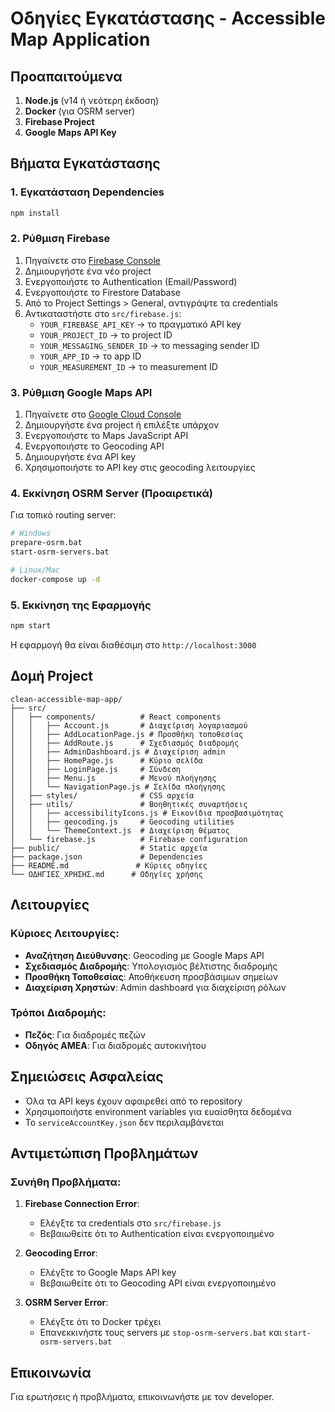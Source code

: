 # Οδηγίες Εγκατάστασης - Accessible Map Application

## Προαπαιτούμενα

1. **Node.js** (v14 ή νεότερη έκδοση)
2. **Docker** (για OSRM server)
3. **Firebase Project**
4. **Google Maps API Key**

## Βήματα Εγκατάστασης

### 1. Εγκατάσταση Dependencies
```bash
npm install
```

### 2. Ρύθμιση Firebase

1. Πηγαίνετε στο [Firebase Console](https://console.firebase.google.com/)
2. Δημιουργήστε ένα νέο project
3. Ενεργοποιήστε το Authentication (Email/Password)
4. Ενεργοποιήστε το Firestore Database
5. Από το Project Settings > General, αντιγράψτε τα credentials
6. Αντικαταστήστε στο `src/firebase.js`:
   - `YOUR_FIREBASE_API_KEY` → το πραγματικό API key
   - `YOUR_PROJECT_ID` → το project ID
   - `YOUR_MESSAGING_SENDER_ID` → το messaging sender ID
   - `YOUR_APP_ID` → το app ID
   - `YOUR_MEASUREMENT_ID` → το measurement ID

### 3. Ρύθμιση Google Maps API

1. Πηγαίνετε στο [Google Cloud Console](https://console.cloud.google.com/)
2. Δημιουργήστε ένα project ή επιλέξτε υπάρχον
3. Ενεργοποιήστε το Maps JavaScript API
4. Ενεργοποιήστε το Geocoding API
5. Δημιουργήστε ένα API key
6. Χρησιμοποιήστε το API key στις geocoding λειτουργίες

### 4. Εκκίνηση OSRM Server (Προαιρετικά)

Για τοπικό routing server:

```bash
# Windows
prepare-osrm.bat
start-osrm-servers.bat

# Linux/Mac
docker-compose up -d
```

### 5. Εκκίνηση της Εφαρμογής

```bash
npm start
```

Η εφαρμογή θα είναι διαθέσιμη στο `http://localhost:3000`

## Δομή Project

```
clean-accessible-map-app/
├── src/
│   ├── components/          # React components
│   │   ├── Account.js       # Διαχείριση λογαριασμού
│   │   ├── AddLocationPage.js # Προσθήκη τοποθεσίας
│   │   ├── AddRoute.js      # Σχεδιασμός διαδρομής
│   │   ├── AdminDashboard.js # Διαχείριση admin
│   │   ├── HomePage.js      # Κύριο σελίδα
│   │   ├── LoginPage.js     # Σύνδεση
│   │   ├── Menu.js          # Μενού πλοήγησης
│   │   └── NavigationPage.js # Σελίδα πλοήγησης
│   ├── styles/              # CSS αρχεία
│   ├── utils/               # Βοηθητικές συναρτήσεις
│   │   ├── accessibilityIcons.js # Εικονίδια προσβασιμότητας
│   │   ├── geocoding.js     # Geocoding utilities
│   │   └── ThemeContext.js  # Διαχείριση θέματος
│   └── firebase.js          # Firebase configuration
├── public/                  # Static αρχεία
├── package.json             # Dependencies
├── README.md               # Κύριες οδηγίες
└── ΟΔΗΓΙΕΣ_ΧΡΗΣΗΣ.md      # Οδηγίες χρήσης
```

## Λειτουργίες

### Κύριοες Λειτουργίες:
- **Αναζήτηση Διεύθυνσης**: Geocoding με Google Maps API
- **Σχεδιασμός Διαδρομής**: Υπολογισμός βέλτιστης διαδρομής
- **Προσθήκη Τοποθεσίας**: Αποθήκευση προσβάσιμων σημείων
- **Διαχείριση Χρηστών**: Admin dashboard για διαχείριση ρόλων

### Τρόποι Διαδρομής:
- **Πεζός**: Για διαδρομές πεζών
- **Οδηγός ΑΜΕΑ**: Για διαδρομές αυτοκινήτου

## Σημειώσεις Ασφαλείας

- Όλα τα API keys έχουν αφαιρεθεί από το repository
- Χρησιμοποιήστε environment variables για ευαίσθητα δεδομένα
- Το `serviceAccountKey.json` δεν περιλαμβάνεται

## Αντιμετώπιση Προβλημάτων

### Συνήθη Προβλήματα:

1. **Firebase Connection Error**:
   - Ελέγξτε τα credentials στο `src/firebase.js`
   - Βεβαιωθείτε ότι το Authentication είναι ενεργοποιημένο

2. **Geocoding Error**:
   - Ελέγξτε το Google Maps API key
   - Βεβαιωθείτε ότι το Geocoding API είναι ενεργοποιημένο

3. **OSRM Server Error**:
   - Ελέγξτε ότι το Docker τρέχει
   - Επανεκκινήστε τους servers με `stop-osrm-servers.bat` και `start-osrm-servers.bat`

## Επικοινωνία

Για ερωτήσεις ή προβλήματα, επικοινωνήστε με τον developer.
